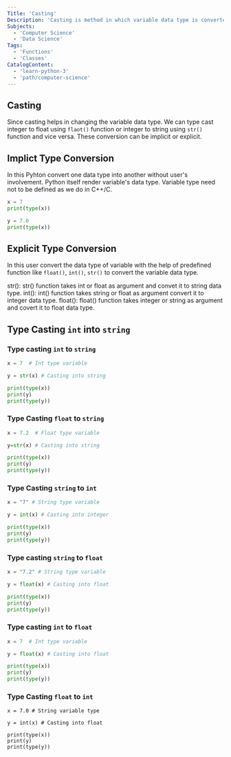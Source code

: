 ```yaml
---
Title: 'Casting' 
Description: 'Casting is method in which variable data type is converted into another data type.'
Subjects:
  - 'Computer Science'
  - 'Data Science'
Tags:
  - 'Functions'
  - 'Classes'
CatalogContent:
  - 'learn-python-3'
  - 'path/computer-science'
---
```


## Casting
Since casting helps in changing the variable data type. We can type cast integer to float using `flaot()` function or integer to string using `str()` function and vice versa. These conversion can be implicit or explicit.

## Implict Type Conversion
In this Pyhton convert one data type into another without user's involvement. Python itself render variable's data type. Variable type need not to be defined as we do in C++/C.

```py
x = 7
print(type(x))

y = 7.0
print(type(x))
```

## Explicit Type Conversion

In this user convert the data type of variable with the help of predefined function like `float()`, `int()`, `str()` to convert the variable data type.

str(): str() function takes int or float as argument and convet it to string data type.
int(): int() function takes string or float as argument convert it to integer data type.
float(): float() function takes integer or string as argument and covert it to float data type.

## Type Casting `int` into `string`

### Type casting `int` to `string`

```py
x = 7  # Int type variable

y = str(x) # Casting into string

print(type(x))
print(y)
print(type(y))
```

### Type Casting `float` to `string`

```py
x = 7.2  # Float type variable

y=str(x) # Casting into string

print(type(x))
print(y)
print(type(y)) 
```

### Type Casting `string` to `int`

```py
x = "7" # String type variable

y = int(x) # Casting into integer

print(type(x))
print(y)
print(type(y))
```

### Type casting `string` to `float`

```py
x = "7.2" # String type variable

y = float(x) # Casting into float

print(type(x))
print(y)
print(type(y))
```

### Type casting `int` to `float`

```py
x = 7  # Int type variable

y = float(x) # Casting into float

print(type(x))
print(y)
print(type(y))
```

### Type Casting `float` to `int`

```codebyte/py
x = 7.0 # String variable type

y = int(x) # Casting into float

print(type(x))
print(y)
print(type(y))
```
